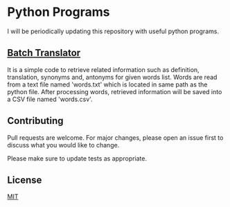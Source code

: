 
# Python Programs
I will be periodically updating this repository with useful python programs. 

## [Batch Translator](https://github.com/moghimi/python/tree/main/Batch-Translator)
It is a simple code to retrieve related information such as definition, translation, synonyms and, antonyms for given words list. Words are read from a text file named 'words.txt' which is located in same path as the python file. After processing words, retrieved information will be saved into a CSV file named 'words.csv'. 


## Contributing
Pull requests are welcome. For major changes, please open an issue first to discuss what you would like to change.

Please make sure to update tests as appropriate.

## License
[MIT](https://choosealicense.com/licenses/mit/)
